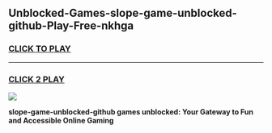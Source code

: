 
## Unblocked-Games-slope-game-unblocked-github-Play-Free-nkhga
<h3>
<a href="https://premium76.site?title=slope-game-unblocked-github&ref=15A">CLICK TO PLAY</a></h3>
<hr>

<h3>
<a href="https://premium76.site?title=slope-game-unblocked-github&ref=15A">CLICK 2 PLAY</a>
  
</h3>

<a href="https://premium76.site?title=slope-game-unblocked-github&ref=15A"><img src="https://clearcache.store/games.png"></a>


**slope-game-unblocked-github games unblocked: Your Gateway to Fun and Accessible Online Gaming**
